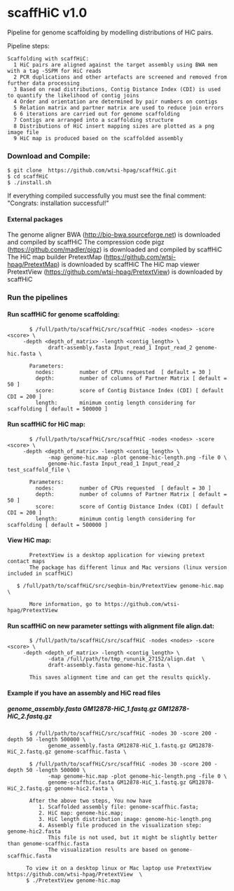 # scaffHiC v1.0
Pipeline for genome scaffolding by modelling distributions of HiC pairs.

Pipeline steps:
        
    Scaffolding with scaffHiC:
      1 HiC pairs are aligned against the target assembly using BWA mem with a tag -5SPM for HiC reads
      2 PCR duplications and other artefacts are screened and removed from further data processing
      3 Based on read distributions, Contig Distance Index (CDI) is used to quantify the likelihood of contig joins
      4 Order and orientation are determined by pair numbers on contigs
      5 Relation matrix and partner matrix are used to reduce join errors
      6 6 iterations are carried out for genome scaffolding
      7 Contigs are arranged into a scaffolding structure
      8 Distributions of HiC insert mapping sizes are plotted as a png image file  
      9 HiC map is produced based on the scaffolded assembly

### Download and Compile:

    $ git clone  https://github.com/wtsi-hpag/scaffHiC.git 
    $ cd scaffHiC
    $ ./install.sh
		
If everything compiled successfully you must see the final comment: 
		"Congrats: installation successful!"		


#### External packages
The genome aligner BWA (http://bio-bwa.sourceforge.net) is downloaded and compiled by scaffHiC
The compression code pigz (https://github.com/madler/pigz) is downloaded and compiled by scaffHiC
The HiC map builder PretextMap (https://github.com/wtsi-hpag/PretextMap) is downloaded by scaffHiC
The HiC map viewer PretextView (https://github.com/wtsi-hpag/PretextView) is downloaded by scaffHiC


### Run the pipelines

#### Run scaffHiC for genome scaffolding:
           $ /full/path/to/scaffHiC/src/scaffHiC -nodes <nodes> -score <score> \
	   	 -depth <depth_of_matrix> -length <contig_length> \
                 draft-assembly.fasta Input_read_1 Input_read_2 genome-hic.fasta \
           
	       Parameters:
             nodes:        number of CPUs requested  [ default = 30 ]
             depth:        number of columns of Partner Matrix [ default = 50 ]
             score:        score of Contig Distance Index (CDI) [ default CDI = 200 ]
             length:       minimum contig length considering for scaffolding [ default = 500000 ]


#### Run scaffHiC for HiC map:
           $ /full/path/to/scaffHiC/src/scaffHiC -nodes <nodes> -score <score> \
	   	 -depth <depth_of_matrix> -length <contig_length> \
                 -map genome-hic.map -plot genome-hic-length.png -file 0 \ 
                 genome-hic.fasta Input_read_1 Input_read_2 test_scaffold_file \
           
	       Parameters:
             nodes:        number of CPUs requested  [ default = 30 ]
             depth:        number of columns of Partner Matrix [ default = 50 ]
             score:        score of Contig Distance Index (CDI) [ default CDI = 200 ]
             length:       minimum contig length considering for scaffolding [ default = 500000 ]


#### View HiC map:
           PretextView is a desktop application for viewing pretext contact maps
           The package has different linux and Mac versions (linux version included in scaffHiC)
           
	   $ /full/path/to/scaffHiC/src/seqbin-bin/PretextView genome-hic.map \
	    
           More information, go to https://github.com/wtsi-hpag/PretextView


#### Run scaffHiC on new parameter settings with alignment file align.dat:
           $ /full/path/to/scaffHiC/src/scaffHiC -nodes <nodes> -score <score> \
	   	 -depth <depth_of_matrix> -length <contig_length> \
                 -data /full/path/to/tmp_rununik_27152/align.dat  \
                 draft-assembly.fasta genome-hic.fasta \
          
           This saves alignment time and can get the results quickly. 


#### Example if you have an assembly and HiC read files 
##### genome_assembly.fasta  GM12878-HiC_1.fastq.gz GM12878-HiC_2.fastq.gz 
           $ /full/path/to/scaffHiC/src/scaffHiC -nodes 30 -score 200 -depth 50 -length 500000 \
                 genome_assembly.fasta GM12878-HiC_1.fastq.gz GM12878-HiC_2.fastq.gz genome-scaffhic.fasta \
          
           $ /full/path/to/scaffHiC/src/scaffHiC -nodes 30 -score 200 -depth 50 -length 500000 \
                 -map genome-hic.map -plot genome-hic-length.png -file 0 \
                 genome-scaffhic.fasta GM12878-HiC_1.fastq.gz GM12878-HiC_2.fastq.gz genome-hic2.fasta \
          
           After the above two steps, You now have  
              1. Scaffolded assembly file: genome-scaffhic.fasta; 
              2. HiC map: genome-hic.map;  
              3. HiC length distribution image: genome-hic-length.png 
              4. Assembly file produced in the visualization step:  genome-hic2.fasta 
                 This file is not used, but it might be slightly better than genome-scaffhic.fasta 
                 The visualization results are based on genome-scaffhic.fasta 
                 
          To view it on a desktop linux or Mac laptop use PretextView https://github.com/wtsi-hpag/PretextView  \
          $ ./PretextView genome-hic.map

 
